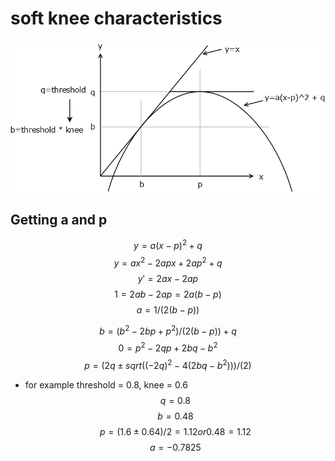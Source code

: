 # soft knee characteristics
![softknee](softknee.png)

## Getting a and p

$$ y = a(x-p)^2+q $$
$$ y = ax^2 - 2apx + 2ap^2 + q $$
$$ y'=2ax-2ap $$
$$ 1 = 2ab-2ap = 2a(b-p) $$
$$ a = 1/(2(b-p)) $$  

$$ b = (b^2 - 2bp + p^2)/(2(b-p)) + q $$
$$ 0 = p^2 - 2qp + 2bq - b^2 $$
$$ p = (2q ± sqrt((-2q)^2-4(2bq - b^2)))/(2) $$  
  
* for example
threshold = 0.8, knee = 0.6  
$$ q = 0.8 $$
$$ b = 0.48 $$
$$ p = (1.6±0.64)/2 = 1.12 or 0.48 = 1.12 $$
$$ a = -0.7825  $$
